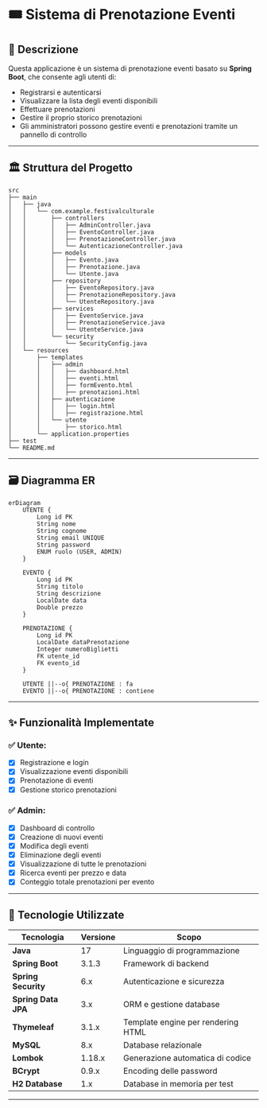 # 🎟️ Sistema di Prenotazione Eventi

## 📖 Descrizione

Questa applicazione è un sistema di prenotazione eventi basato su **Spring Boot**, che consente agli utenti di:

- Registrarsi e autenticarsi
- Visualizzare la lista degli eventi disponibili
- Effettuare prenotazioni
- Gestire il proprio storico prenotazioni
- Gli amministratori possono gestire eventi e prenotazioni tramite un pannello di controllo

---

## 🏛️ **Struttura del Progetto**

```
src
├── main
│   ├── java
│   │   └── com.example.festivalculturale
│   │       ├── controllers
│   │       │   ├── AdminController.java
│   │       │   ├── EventoController.java
│   │       │   ├── PrenotazioneController.java
│   │       │   └── AutenticazioneController.java
│   │       ├── models
│   │       │   ├── Evento.java
│   │       │   ├── Prenotazione.java
│   │       │   └── Utente.java
│   │       ├── repository
│   │       │   ├── EventoRepository.java
│   │       │   ├── PrenotazioneRepository.java
│   │       │   └── UtenteRepository.java
│   │       ├── services
│   │       │   ├── EventoService.java
│   │       │   ├── PrenotazioneService.java
│   │       │   └── UtenteService.java
│   │       └── security
│   │           └── SecurityConfig.java
│   └── resources
│       ├── templates
│       │   ├── admin
│       │   │   ├── dashboard.html
│       │   │   ├── eventi.html
│       │   │   ├── formEvento.html
│       │   │   ├── prenotazioni.html
│       │   ├── autenticazione
│       │   │   ├── login.html
│       │   │   ├── registrazione.html
│       │   └── utente
│       │       ├── storico.html
│       └── application.properties
├── test
└── README.md
```

---

## 🗃️ **Diagramma ER**

```mermaid
erDiagram
    UTENTE {
        Long id PK
        String nome
        String cognome
        String email UNIQUE
        String password
        ENUM ruolo (USER, ADMIN)
    }

    EVENTO {
        Long id PK
        String titolo
        String descrizione
        LocalDate data
        Double prezzo
    }

    PRENOTAZIONE {
        Long id PK
        LocalDate dataPrenotazione
        Integer numeroBiglietti
        FK utente_id
        FK evento_id
    }

    UTENTE ||--o{ PRENOTAZIONE : fa
    EVENTO ||--o{ PRENOTAZIONE : contiene
```

---

## ✨ **Funzionalità Implementate**

### ✅ **Utente:**

- [x] Registrazione e login
- [x] Visualizzazione eventi disponibili
- [x] Prenotazione di eventi
- [x] Gestione storico prenotazioni

### ✅ **Admin:**

- [x] Dashboard di controllo
- [x] Creazione di nuovi eventi
- [x] Modifica degli eventi
- [x] Eliminazione degli eventi
- [x] Visualizzazione di tutte le prenotazioni
- [x] Ricerca eventi per prezzo e data
- [x] Conteggio totale prenotazioni per evento

---

## 💾 **Tecnologie Utilizzate**

| Tecnologia          | Versione | Scopo                              |
| ------------------- | -------- | ---------------------------------- |
| **Java**            | 17       | Linguaggio di programmazione       |
| **Spring Boot**     | 3.1.3    | Framework di backend               |
| **Spring Security** | 6.x      | Autenticazione e sicurezza         |
| **Spring Data JPA** | 3.x      | ORM e gestione database            |
| **Thymeleaf**       | 3.1.x    | Template engine per rendering HTML |
| **MySQL**           | 8.x      | Database relazionale               |
| **Lombok**          | 1.18.x   | Generazione automatica di codice   |
| **BCrypt**          | 0.9.x    | Encoding delle password            |
| **H2 Database**     | 1.x      | Database in memoria per test       |

---
